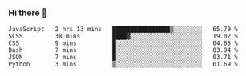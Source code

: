 ### Hi there 👋

<!--START_SECTION:waka-->

```text
JavaScript   2 hrs 13 mins   ████████████████▒░░░░░░░░   65.79 %
SCSS         38 mins         ████▓░░░░░░░░░░░░░░░░░░░░   19.02 %
CSS          9 mins          █░░░░░░░░░░░░░░░░░░░░░░░░   04.65 %
Bash         7 mins          █░░░░░░░░░░░░░░░░░░░░░░░░   03.94 %
JSON         7 mins          █░░░░░░░░░░░░░░░░░░░░░░░░   03.71 %
Python       3 mins          ▒░░░░░░░░░░░░░░░░░░░░░░░░   01.69 %
```

<!--END_SECTION:waka-->
<!--
**Boombag0607/Boombag0607** is a ✨ _special_ ✨ repository because its `README.md` (this file) appears on your GitHub profile.

Here are some ideas to get you started:

- 🔭 I’m currently working on ...
- 🌱 I’m currently learning ...
- 👯 I’m looking to collaborate on ...
- 🤔 I’m looking for help with ...
- 💬 Ask me about ...
- 📫 How to reach me: ...
- 😄 Pronouns: ...
- ⚡ Fun fact: ...
-->
